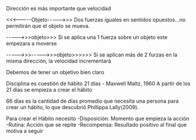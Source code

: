 Dirección es más importante que velocidad

<<<-----Objeto----->>>
Dos fuerzas iguales en sentidos opuestos...no permitirán que el objeto se mueva.

----->>>objeto>>>
Si se aplica una 1 fuerza sobre un objeto este empezara a moverse

----->>>----->>>objeto>>>>>>
Si se aplican más de 2 furzas en la misma dirección, la velocidad incrementará


Debemos de tener un objetivo bien claro

Disciplina es cuestión de hábito 21 días - Maxwell Maltz, 1960
A partir de los 21 días se empieza a crear el hábito

66 días es la cantidad de días promedio que necesita una persona para crear un hábito, lo que descubrió Phillippa Lally(2009).

Para crear el Hábito necesito
	-Disposición: Momento que empieza la acción
	-Rutina: Acción que se repite
	-Recompensa: Resultado positivo al final que motiva a seguir

